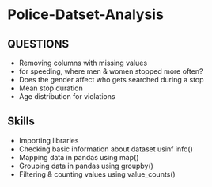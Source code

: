 # Police-Datset-Analysis

## QUESTIONS

- Removing columns with missing values
- for speeding, where men & women stopped more often?
- Does the gender affect who gets searched during a stop
- Mean stop duration
- Age distribution for violations

## Skills

- Importing libraries
- Checking basic information about dataset usinf info()
- Mapping data in pandas using map()
- Grouping data in pandas using groupby()
- Filtering & counting values using value_counts()
